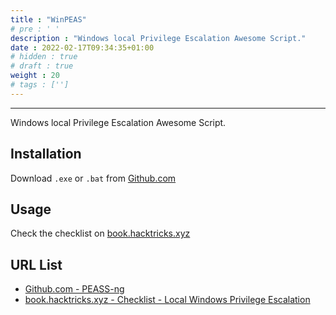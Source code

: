 ```yaml
---
title : "WinPEAS"
# pre : ' '
description : "Windows local Privilege Escalation Awesome Script."
date : 2022-02-17T09:34:35+01:00
# hidden : true
# draft : true
weight : 20
# tags : ['']
---
```


---

Windows local Privilege Escalation Awesome Script.

## Installation

Download `.exe` or `.bat` from [Github.com](https://github.com/carlospolop/PEASS-ng/releases)

## Usage

Check the checklist on [book.hacktricks.xyz](https://book.hacktricks.xyz/windows/checklist-windows-privilege-escalation)

## URL List

- [Github.com - PEASS-ng](https://github.com/carlospolop/PEASS-ng/)
- [book.hacktricks.xyz - Checklist - Local Windows Privilege Escalation](https://book.hacktricks.xyz/windows/checklist-windows-privilege-escalation)
